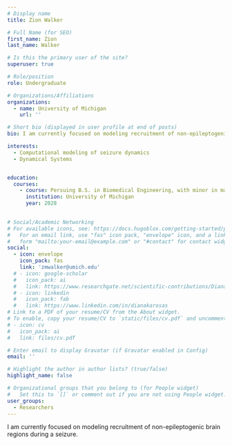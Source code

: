 ```yaml
---
# Display name
title: Zion Walker

# Full Name (for SEO)
first_name: Zion
last_name: Walker

# Is this the primary user of the site?
superuser: true

# Role/position
role: Undergraduate

# Organizations/Affiliations
organizations:
  - name: University of Michigan
    url: ''

# Short bio (displayed in user profile at end of posts)
bio: I am currently focused on modeling recruitment of non-epileptogenic brain regions during a seizure. 

interests:
  - Computational modeling of seizure dynamics
  - Dynamical Systems


education:
  courses:
    - course: Persuing B.S. in Biomedical Engineering, with minor in math and computer science
      institution: University of Michigan
      year: 2028
    

# Social/Academic Networking
# For available icons, see: https://docs.hugoblox.com/getting-started/page-builder/#icons
#   For an email link, use "fas" icon pack, "envelope" icon, and a link in the
#   form "mailto:your-email@example.com" or "#contact" for contact widget.
social:
  - icon: envelope
    icon_pack: fas
    link: 'zmwalker@umich.edu'
  # - icon: google-scholar
  #   icon_pack: ai
  #   link: https://www.researchgate.net/scientific-contributions/Diana-M-Karosas-2291126194
  # - icon: linkedin
  #   icon_pack: fab
  #   link: https://www.linkedin.com/in/dianakarosas
# Link to a PDF of your resume/CV from the About widget.
# To enable, copy your resume/CV to `static/files/cv.pdf` and uncomment the lines below.
# - icon: cv
#   icon_pack: ai
#   link: files/cv.pdf

# Enter email to display Gravatar (if Gravatar enabled in Config)
email: ''

# Highlight the author in author lists? (true/false)
highlight_name: false

# Organizational groups that you belong to (for People widget)
#   Set this to `[]` or comment out if you are not using People widget.
user_groups:
  - Researchers
---
```


I am currently focused on modeling recruitment of non-epileptogenic brain regions during a seizure.
